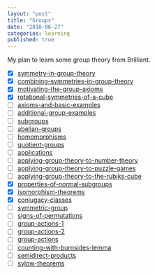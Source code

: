 ```yaml
---
layout: "post"
title: "Groups"
date: "2018-06-27"
categories: learning
published: true
---
```


My plan to learn some group theory from Brilliant.

- [x] [symmetry-in-group-theory](https://brilliant.org/practice/symmetry-in-group-theory/?chapter=introduction-4)
- [x] [combining-symmetries-in-group-theory](https://brilliant.org/practice/combining-symmetries-in-group-theory/?chapter=introduction-4)
- [x] [motivating-the-group-axioms](https://brilliant.org/practice/motivating-the-group-axioms/?chapter=introduction-4)
- [x] [rotational-symmetries-of-a-cube](https://brilliant.org/practice/rotational-symmetries-of-a-cube/?chapter=introduction-4)
- [ ] [axioms-and-basic-examples](https://brilliant.org/practice/axioms-and-basic-examples/?chapter=group-basics)
- [ ] [additional-group-examples](https://brilliant.org/practice/additional-group-examples/?chapter=group-basics)
- [ ] [subgroups](https://brilliant.org/practice/subgroups/?chapter=group-basics)
- [ ] [abelian-groups](https://brilliant.org/practice/abelian-groups/?chapter=group-basics)
- [ ] [homomorphisms](https://brilliant.org/practice/homomorphisms/?chapter=group-basics)
- [ ] [quotient-groups](https://brilliant.org/practice/quotient-groups/?chapter=group-basics)
- [ ] [applications](https://brilliant.org/practice/applications/?chapter=applications-2)
- [ ] [applying-group-theory-to-number-theory](https://brilliant.org/practice/applying-group-theory-to-number-theory/?chapter=applications-2&p=1)
- [ ] [applying-group-theory-to-puzzle-games](https://brilliant.org/practice/applying-group-theory-to-puzzle-games/?chapter=applications-2)
- [ ] [applying-group-theory-to-the-rubiks-cube](https://brilliant.org/practice/applying-group-theory-to-the-rubiks-cube/?chapter=applications-2)
- [x] [properties-of-normal-subgroups](https://brilliant.org/practice/properties-of-normal-subgroups/?chapter=advanced-topics)
- [x] [isomorphism-theorems](https://brilliant.org/practice/isomorphism-theorems/?chapter=advanced-topics)
- [x] [conjugacy-classes](https://brilliant.org/practice/conjugacy-classes/?chapter=advanced-topics&p=6)
- [ ] [symmetric-group](https://brilliant.org/practice/symmetric-group/?chapter=advanced-topics)
- [ ] [signs-of-permutations](https://brilliant.org/practice/signs-of-permutations/?chapter=advanced-topics)
- [ ] [group-actions-1](https://brilliant.org/courses/group-theory/group-actions/)
- [ ] [group-actions-2](https://brilliant.org/practice/group-actions-2/?chapter=group-actions)
- [ ] [group-actions](https://brilliant.org/practice/group-actions/?chapter=group-actions)
- [ ] [counting-with-burnsides-lemma](https://brilliant.org/practice/counting-with-burnsides-lemma/?chapter=group-actions)
- [ ] [semidirect-products](https://brilliant.org/practice/semidirect-products/?chapter=group-actions)
- [ ] [sylow-theorems](https://brilliant.org/practice/sylow-theorems/?chapter=group-actions)

